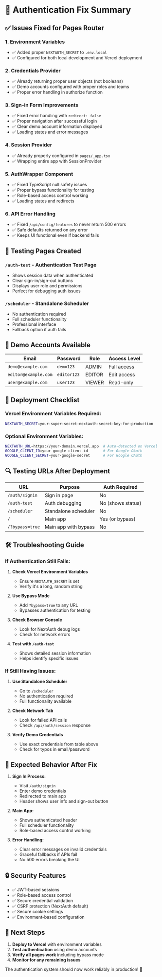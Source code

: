 # 🔐 Authentication Fix Summary

## ✅ **Issues Fixed for Pages Router**

### 1. **Environment Variables**
- ✅ Added proper `NEXTAUTH_SECRET` to `.env.local`
- ✅ Configured for both local development and Vercel deployment

### 2. **Credentials Provider** 
- ✅ Already returning proper user objects (not booleans)
- ✅ Demo accounts configured with proper roles and teams
- ✅ Proper error handling in authorize function

### 3. **Sign-in Form Improvements**
- ✅ Fixed error handling with `redirect: false`
- ✅ Proper navigation after successful login
- ✅ Clear demo account information displayed
- ✅ Loading states and error messages

### 4. **Session Provider**
- ✅ Already properly configured in `pages/_app.tsx`
- ✅ Wrapping entire app with SessionProvider

### 5. **AuthWrapper Component**
- ✅ Fixed TypeScript null safety issues
- ✅ Proper bypass functionality for testing
- ✅ Role-based access control working
- ✅ Loading states and redirects

### 6. **API Error Handling**
- ✅ Fixed `/api/config/features` to never return 500 errors
- ✅ Safe defaults returned on any error
- ✅ Keeps UI functional even if backend fails

## 🧪 **Testing Pages Created**

### `/auth-test` - Authentication Test Page
- Shows session data when authenticated
- Clear sign-in/sign-out buttons
- Displays user role and permissions
- Perfect for debugging auth issues

### `/scheduler` - Standalone Scheduler
- No authentication required
- Full scheduler functionality
- Professional interface
- Fallback option if auth fails

## 🔑 **Demo Accounts Available**

| Email | Password | Role | Access Level |
|-------|----------|------|--------------|
| `demo@example.com` | `demo123` | ADMIN | Full access |
| `editor@example.com` | `editor123` | EDITOR | Edit access |
| `user@example.com` | `user123` | VIEWER | Read-only |

## 🚀 **Deployment Checklist**

### **Vercel Environment Variables Required:**
```bash
NEXTAUTH_SECRET=your-super-secret-nextauth-secret-key-for-production
```

### **Optional Environment Variables:**
```bash
NEXTAUTH_URL=https://your-domain.vercel.app  # Auto-detected on Vercel
GOOGLE_CLIENT_ID=your-google-client-id       # For Google OAuth
GOOGLE_CLIENT_SECRET=your-google-secret      # For Google OAuth
```

## 🔍 **Testing URLs After Deployment**

| URL | Purpose | Auth Required |
|-----|---------|---------------|
| `/auth/signin` | Sign in page | No |
| `/auth-test` | Auth debugging | No (shows status) |
| `/scheduler` | Standalone scheduler | No |
| `/` | Main app | Yes (or bypass) |
| `/?bypass=true` | Main app with bypass | No |

## 🛠 **Troubleshooting Guide**

### **If Authentication Still Fails:**

1. **Check Vercel Environment Variables**
   - Ensure `NEXTAUTH_SECRET` is set
   - Verify it's a long, random string

2. **Use Bypass Mode**
   - Add `?bypass=true` to any URL
   - Bypasses authentication for testing

3. **Check Browser Console**
   - Look for NextAuth debug logs
   - Check for network errors

4. **Test with `/auth-test`**
   - Shows detailed session information
   - Helps identify specific issues

### **If Still Having Issues:**

1. **Use Standalone Scheduler**
   - Go to `/scheduler` 
   - No authentication required
   - Full functionality available

2. **Check Network Tab**
   - Look for failed API calls
   - Check `/api/auth/session` response

3. **Verify Demo Credentials**
   - Use exact credentials from table above
   - Check for typos in email/password

## 🎯 **Expected Behavior After Fix**

1. **Sign In Process:**
   - Visit `/auth/signin`
   - Enter demo credentials
   - Redirected to main app
   - Header shows user info and sign-out button

2. **Main App:**
   - Shows authenticated header
   - Full scheduler functionality
   - Role-based access control working

3. **Error Handling:**
   - Clear error messages on invalid credentials
   - Graceful fallbacks if APIs fail
   - No 500 errors breaking the UI

## 🔒 **Security Features**

- ✅ JWT-based sessions
- ✅ Role-based access control  
- ✅ Secure credential validation
- ✅ CSRF protection (NextAuth default)
- ✅ Secure cookie settings
- ✅ Environment-based configuration

## 📝 **Next Steps**

1. **Deploy to Vercel** with environment variables
2. **Test authentication** using demo accounts
3. **Verify all pages work** including bypass mode
4. **Monitor for any remaining issues**

The authentication system should now work reliably in production! 🚀